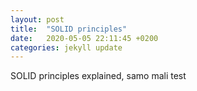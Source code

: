 ```yaml
---
layout: post
title:  "SOLID principles"
date:   2020-05-05 22:11:45 +0200
categories: jekyll update
---
```


SOLID principles explained, samo mali test
